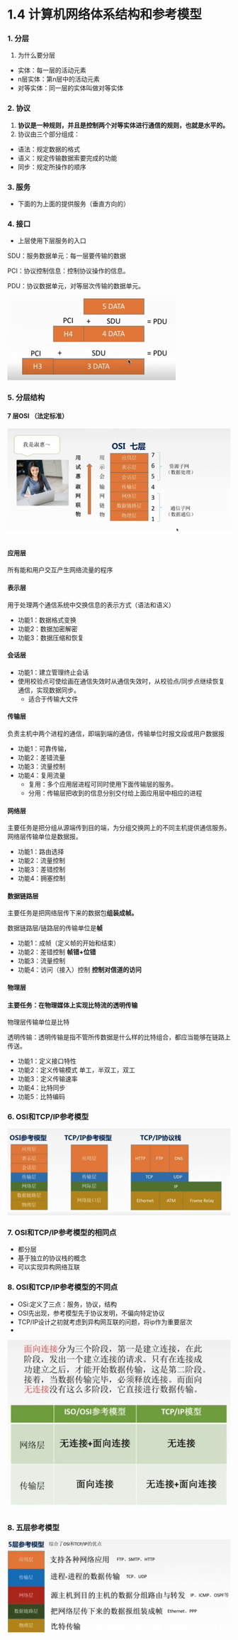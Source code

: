 # 1.4 计算机网络体系结构和参考模型

### 1. 分层

1. 为什么要分层

* 实体：每一层的活动元素 
* n层实体：第n层中的活动元素
* 对等实体：同一层的实体叫做对等实体

### 2. 协议

1.  **协议是一种规则，并且是控制两个对等实体进行通信的规则，也就是水平的。**
2.  协议由三个部分组成：
   * 语法：规定数据的格式
   * 语义：规定传输数据索要完成的功能
   * 同步：规定所操作的顺序

### 3. 服务

* 下面的为上面的提供服务（垂直方向的）

### 4. 接口

* 上层使用下层服务的入口



SDU：服务数据单元：每一层要传输的数据

PCI：协议控制信息：控制协议操作的信息。

PDU：协议数据单元，对等层次传输的数据单元。

![](../../.gitbook/assets/image%20%28229%29.png)

### 5. 分层结构

#### 7 层OSI （法定标准）

![](../../.gitbook/assets/image%20%2867%29.png)

#### 应用层

所有能和用户交互产生网络流量的程序

#### 表示层

用于处理两个通信系统中交换信息的表示方式（语法和语义）

* 功能1：数据格式变换
* 功能2：数据加密解密
* 功能3：数据压缩和恢复

#### 会话层

* 功能1：建立管理终止会话
* 使用校验点可使绘画在通信失效时从通信失效时，从校验点/同步点继续恢复通信，实现数据同步。
  * 适合于传输大文件

#### 传输层

负责主机中两个进程的通信，即端到端的通信，传输单位时报文段或用户数据报

* 功能1：可靠传输，
* 功能2：差错流量
* 功能3：流量控制
* 功能4：复用流量
  * 复用：多个应用层进程可同时使用下面传输层的服务。
  * 分用：传输层把收到的信息分别交付给上面应用层中相应的进程

#### 网络层

主要任务是把分组从源端传到目的端，为分组交换网上的不同主机提供通信服务。网络层传输单位是数据报。

* 功能1：路由选择
* 功能2：流量控制
* 功能3：差错控制
* 功能4：拥塞控制

#### 数据链路层

主要任务是把网络层传下来的数据包**组装成帧。**

数据链路层/链路层的传输单位是**帧**

* 功能1：成帧（定义帧的开始和结束）
* 功能2：差错控制 **帧错+位错**
* 功能3：流量控制
* 功能4：访问（接入）控制 **控制对信道的访问**

#### 物理层

#### 主要任务：在物理媒体上实现比特流的透明传输

物理层传输单位是比特

透明传输：透明传输是指不管所传数据是什么样的比特组合，都应当能够在链路上传送。

* 功能1：定义接口特性
* 功能2：定义传输模式 单工，半双工，双工
* 功能3：定义传输速率
* 功能4：比特同步
* 功能5：比特编码



### 6. OSI和TCP/IP参考模型

![](../../.gitbook/assets/image%20%28242%29.png)

### 

### 7. OSI和TCP/IP参考模型的相同点

* 都分层
* 基于独立的协议栈的概念
* 可以实现异构网络互联



### 8. OSI和TCP/IP参考模型的不同点

* OSi:定义了三点：服务，协议，结构
* OSI先出现，参考模型先于协议发明，不偏向特定协议
* TCP/IP设计之初就考虑到异构网互联的问题，将ip作为重要层次
* 
![](../../.gitbook/assets/image%20%28228%29.png)

### 8. 五层参考模型

![](../../.gitbook/assets/image%20%28157%29.png)

